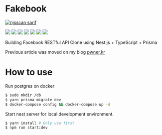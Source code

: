 # Fakebook

[![njsscan sarif](https://github.com/andrewbae/fakebook/actions/workflows/njsscan.yml/badge.svg?branch=master)](https://github.com/andrewbae/fakebook/actions/workflows/njsscan.yml)
<div>
<img src="https://img.shields.io/badge/NestJS-E0234E?style=flat-square&logo=NestJS&logoColor=white"/>
<img src="https://img.shields.io/badge/Node.js-339933?style=flat-square&logo=Node.js&logoColor=white"/>
<img src="https://img.shields.io/badge/TypeScript-3178C6?style=flat-square&logo=TypeScript&logoColor=white"/>
<img src="https://img.shields.io/badge/Docker-2496ED?style=flat-square&logo=Docker&logoColor=white"/>
<img src="https://img.shields.io/badge/PostgreSQL-316192?style=flat-square&logo=postgresql&logoColor=white"/>
<img src="https://img.shields.io/badge/Prisma-3982CE?style=flat-square&logo=Prisma&logoColor=white"/>
<img src="https://img.shields.io/badge/KFC-F40027?style=flat-square&logo=kfc&logoColor=white"/>
</div>

Building Facebook RESTful API Clone using Nest.js + TypeScript + Prisma

Previous article was moved on my blog [pwner.kr](https://pwner.kr)

# How to use

Run postgres on docker

```bash
$ sudo mkdir /db 
$ yarn prisma migrate dev
$ docker-compose config && docker-compose up -d
```

Start nest server for local development environment.

```bash
$ yarn install # Only use first
$ npm run start:dev
```